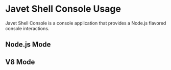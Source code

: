 # Javet Shell Console Usage

Javet Shell Console is a console application that provides a Node.js flavored console interactions.

## Node.js Mode

## V8 Mode
